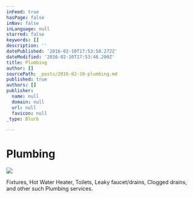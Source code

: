 ```yaml
---
inFeed: true
hasPage: false
inNav: false
inLanguage: null
starred: false
keywords: []
description: ''
datePublished: '2016-02-10T17:53:50.272Z'
dateModified: '2016-02-10T17:53:46.200Z'
title: Plumbing
author: []
sourcePath: _posts/2016-02-10-plumbing.md
published: true
authors: []
publisher:
  name: null
  domain: null
  url: null
  favicon: null
_type: Blurb

---
```

# Plumbing
![](https://the-grid-user-content.s3-us-west-2.amazonaws.com/e0834fa3-ce56-4370-a658-f7c9da176d89.jpg)

Fixtures, Hot Water Heater, Toilets, Leaky faucet/drains, Clogged drains, and other such Plumbing services.